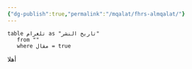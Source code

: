 ```yaml
---
{"dg-publish":true,"permalink":"/mqalat/fhrs-almqalat/"}
---
```


``` dataview
table تلغرام as "تاريخ النشر"
   from ""
   where مقال = true
   ```


أهلا

